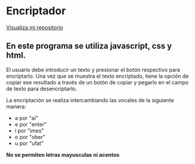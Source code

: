 # Encriptador
<a href="https://feliperoblesoax.github.io/encriptador/">Visualiza mi repositorio</a>

## En este programa se utiliza javascript, css y html.


El usuario debe introducir un texto y presionar el botón respectivo para encriptarlo. Una vez que se muestra el texto encriptado, tiene la opción de copiar ese 
resultado a través de un botón de copiar y pegarlo en el campo de texto para desencriptarlo.


La encriptación se realiza intercambiando las vocales de la siguiente manera:


- a por "ai"
- e por "enter"
- i por "imes"
- o por "ober"
- u por "ufat"


**No se permiten letras mayusculas ni acentos**
